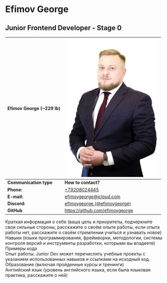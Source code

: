 # Efimov George
## Junior Frontend Developer - Stage 0

| Efimov George (~229 lb) | <img src="./photo.jpeg" width="300" alt="photo efimov">   |
| ----- | -----|
| **Communication type** | **How to contact?** |
| **Phone:** | [+79208024445](tel:+79208024445) |
| **E-mail:** | efimovgeorge@icloud.com |
| **Discord:** | [efimovgeorge (@efimovgeorge)](https://discordapp.com/users/efimovgeorge#5086) |
| **GitHub** | https://github.com/efimovgeorge





Краткая информация о себе (ваша цель и приоритеты, подчеркните свои сильные стороны, расскажите о своём опыте работы, если опыта работы нет, расскажите о своём стремлении учиться и узнавать новое)  
Навыки (языки программирования, фреймворки, методологии, системы контроля версий и инструменты разработки, которыми вы владеете)  
Примеры кода  
Опыт работы. Junior Dev может перечислить учебные проекты с указанием использованных навыков и ссылками на исходный код.  
Образование (включая пройденные курсы и тренинги)  
Английский язык (уровень английского языка, если была языковая практика, расскажите о ней)  
